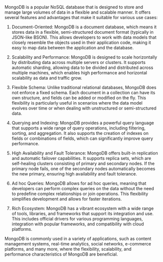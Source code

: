 MongoDB is a popular NoSQL database that is designed to store and manage large volumes of data in a flexible and scalable manner. It offers several features and advantages that make it suitable for various use cases:

01. Document-Oriented: MongoDB is a document database, which means it stores data in a flexible, semi-structured document format (typically in JSON-like BSON). This allows developers to work with data models that closely resemble the objects used in their application code, making it easy to map data between the application and the database.

02. Scalability and Performance: MongoDB is designed to scale horizontally by distributing data across multiple servers or clusters. It supports automatic sharding, allowing data to be divided and distributed across multiple machines, which enables high performance and horizontal scalability as data and traffic grow.

03. Flexible Schema: Unlike traditional relational databases, MongoDB does not enforce a fixed schema. Each document in a collection can have its own structure, and fields can be added or modified on the fly. This flexibility is particularly useful in scenarios where the data model evolves over time or when dealing with unstructured or semi-structured data.

04. Querying and Indexing: MongoDB provides a powerful query language that supports a wide range of query operations, including filtering, sorting, and aggregation. It also supports the creation of indexes on fields or combinations of fields, which can significantly improve query performance.

05. High Availability and Fault Tolerance: MongoDB offers built-in replication and automatic failover capabilities. It supports replica sets, which are self-healing clusters consisting of primary and secondary nodes. If the primary node fails, one of the secondary nodes automatically becomes the new primary, ensuring high availability and fault tolerance.

06. Ad hoc Queries: MongoDB allows for ad hoc queries, meaning that developers can perform complex queries on the data without the need to predefine complex relationships or join operations. This flexibility simplifies development and allows for faster iterations.

07. Rich Ecosystem: MongoDB has a vibrant ecosystem with a wide range of tools, libraries, and frameworks that support its integration and use. This includes official drivers for various programming languages, integration with popular frameworks, and compatibility with cloud platforms.

MongoDB is commonly used in a variety of applications, such as content management systems, real-time analytics, social networks, e-commerce platforms, and many more, where the flexibility, scalability, and performance characteristics of MongoDB are beneficial.